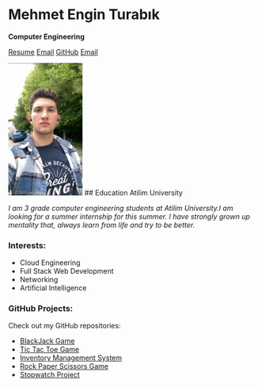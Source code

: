 # Mehmet Engin Turabık
__Computer Engineering__

[Resume](MehmetEnginTurabikResume%20(1).pdf) [Email](mailto:engin.turabik43@gmail.com)
[<i class="fab fa-github"></i> GitHub](https://github.com/enginnturabik)
[<i class="fas fa-envelope"></i> Email](mailto:engin.turabik@example.com)


<img src="engin.jpg" alt="My Photo" style="max-width:150px; height:auto;">
## Education
Atilim University

*I am 3 grade computer engineering students at Atilim University.I am looking for a summer internship for this summer. I have strongly grown up mentality that, always learn from life and try to be better.*

### Interests:
- Cloud Engineering
- Full Stack Web Development
- Networking
- Artificial Intelligence


### GitHub Projects:
Check out my GitHub repositories:
- [BlackJack Game](https://github.com/enginnturabik/BlackJack-game-JS)
- [Tic Tac Toe Game](https://github.com/enginnturabik/tic-tac-toe-game)
- [Inventory Management System](https://github.com/enginnturabik/my-database-project)
- [Rock Paper Scissors Game](https://github.com/enginnturabik/rock_paper_scissors)
- [Stopwatch Project](https://github.com/enginnturabik/stopwatch_project)

